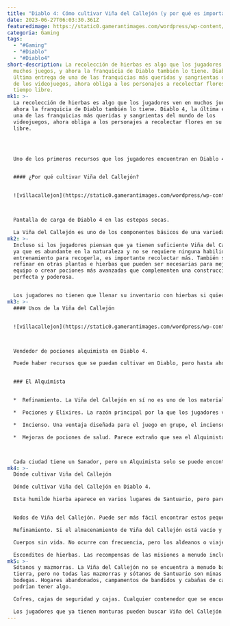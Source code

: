 ```yaml
---
title: "Diablo 4: Cómo cultivar Viña del Callejón (y por qué es importante)"
date: 2023-06-27T06:03:30.361Z
featuredimage: https://static0.gamerantimages.com/wordpress/wp-content/uploads/2023/06/title-image-how-to-farm-gallowvine-and-why-diablo-4.jpg?q=50&fit=contain&w=1140&h=&dpr=1.5
categoria: Gaming
tags:
  - "#Gaming"
  - "#Diablo"
  - "#Diablo4"
short-description: La recolección de hierbas es algo que los jugadores ven en
  muchos juegos, y ahora la franquicia de Diablo también lo tiene. Diablo 4, la
  última entrega de una de las franquicias más queridas y sangrientas del mundo
  de los videojuegos, ahora obliga a los personajes a recolectar flores en su
  tiempo libre.
mk1: >-
  La recolección de hierbas es algo que los jugadores ven en muchos juegos, y
  ahora la franquicia de Diablo también lo tiene. Diablo 4, la última entrega de
  una de las franquicias más queridas y sangrientas del mundo de los
  videojuegos, ahora obliga a los personajes a recolectar flores en su tiempo
  libre.




  Uno de los primeros recursos que los jugadores encuentran en Diablo 4 es la Viña del Callejón, y hay una razón por la cual es tan abundante. Sin embargo, no es parte de un poder de herboristería, una profesión de jardinería o una habilidad de cocina que los jugadores tengan que aprender de un instructor y moler utilizando ciertos materiales o ingredientes. Los jugadores deben tomarse un tiempo extra de su ocupada agenda de matar monstruos y encontrar esta hierba común, que se puede usar en su forma cruda o refinar para otros usos.


  #### ¿Por qué cultivar Viña del Callejón?


  ![villacallejon](https://static0.gamerantimages.com/wordpress/wp-content/uploads/2023/06/dry-steppes-diablo-4-loading-screen.jpg?q=50&fit=crop&w=1500&dpr=1.5 "villacallejon")



  Pantalla de carga de Diablo 4 en las estepas secas.

  La Viña del Callejón es uno de los componentes básicos de una variedad de objetos en Diablo 4. En su forma cruda, se puede utilizar para fabricar elixires débiles y mejoras de pociones de salud. Los elixires pueden ser opcionales, aunque se recomiendan, pero las pociones de salud son esenciales para el juego y se requiere tanto oro como Viña del Callejón para mejorarlas en los niveles inferiores.
mk2: >-
  Incluso si los jugadores piensan que ya tienen suficiente Viña del Callejón,
  ya que es abundante en la naturaleza y no se requiere ninguna habilidad o
  entrenamiento para recogerla, es importante recolectar más. También se puede
  refinar en otras plantas e hierbas que pueden ser necesarias para mejorar el
  equipo o crear pociones más avanzadas que complementen una construcción
  perfecta y poderosa.


  Los jugadores no tienen que llenar su inventario con hierbas si quieren dedicarse a la recolección en Diablo 4. Los recursos como la Viña del Callejón se mantienen en una categoría específica llamada Recursos, que se encuentra en la interfaz del personaje en la parte superior izquierda. Esencialmente, esta categoría es infinita, por lo que los jugadores pueden recoger todo lo que encuentren.
mk3: >-
  #### Usos de la Viña del Callejón


  ![villacallejon](https://static0.gamerantimages.com/wordpress/wp-content/uploads/2023/06/potion-vendor-alchemist-diablo-4.jpg?q=50&fit=crop&w=1500&dpr=1.5 "villacallejon")



  Vendedor de pociones alquimista en Diablo 4.

  Puede haber recursos que se puedan cultivar en Diablo, pero hasta ahora no se han añadido profesiones al juego, lo que significa que los jugadores deben acudir a un NPC para realizar el trabajo de artesanía. En este caso, es el Alquimista quien puede refinarlos en otro material o hacer algo más con ellos. Estos servicios cuestan oro, así como Viña del Callejón.


  ### El Alquimista


  *  Refinamiento. La Viña del Callejón en sí no es uno de los materiales utilizados para mejoras, pero se puede refinar en recursos que sí lo son. También se puede utilizar para crear otras hierbas si se necesitan ingredientes específicos para pociones o incienso.

  *  Pociones y Elixires. La razón principal por la que los jugadores visitan al Alquimista, aparte de mejorar sus pociones de salud, es que se requiere una variedad de hierbas para este proceso además de la Viña del Callejón. Sin embargo, es un ingrediente principal en casi todas ellas.

  *  Incienso. Una ventaja diseñada para el juego en grupo, el incienso se utiliza para otorgar a todos los personajes del grupo un beneficio o bonificación específica, como armadura adicional o mayor probabilidad de golpe crítico.

  *  Mejoras de pociones de salud. Parece extraño que sea el Alquimista quien haga esto en lugar del Sanador, pero así es como está diseñado el juego. Cuesta oro junto con algunos materiales específicos, incluida la Viña del Callejón, mejorar las pociones de salud.



  Cada ciudad tiene un Sanador, pero un Alquimista solo se puede encontrar en las grandes ciudades. Acumula pociones y elixires cuando esté disponible el Alquimista. Es fácil almacenar pociones y guardarlas para más tarde en la sección de Consumibles del inventario del personaje, que está reservada para cualquier objeto que se destruya o desaparezca al usarlo.
mk4: >-
  Dónde cultivar Viña del Callejón

  Dónde cultivar Viña del Callejón en Diablo 4.

  Esta humilde hierba aparece en varios lugares de Santuario, pero parece preferir llanuras templadas y laderas secas y frescas en lugar de pantanos o desiertos.


  Nodos de Viña del Callejón. Puede ser más fácil encontrar estos pequeños arbustos brillantes por la noche o en regiones llamativas donde se destacan en el fondo oscuro. Cada nodo normalmente produce dos o tres Viñas del Callejón.

  Refinamiento. Si el almacenamiento de Viña del Callejón está vacío y el jugador necesita un poco más, se puede obtener a partir de otras hierbas en el Alquimista. La Plagasombra, la Berridiente, la Venenosa, el Musgocazador y la Cañavera pueden ser refinados en Viña del Callejón.

  Cuerpos sin vida. No ocurre con frecuencia, pero los aldeanos o viajeros que han llegado a un trágico final en la naturaleza pueden llevar Viña del Callejón, que se puede saquear de sus cadáveres.

  Escondites de hierbas. Las recompensas de las misiones a menudo incluyen escondites de recursos, y muchos de ellos consisten en hierbas. Una Súplica de Ayuda, una misión secundaria que los jugadores pueden encontrar en la Mansión Rompecalor, incluye un Escondite de Hierbas como una de las recompensas.
mk5: >-
  Sótanos y mazmorras. La Viña del Callejón no se encuentra a menudo bajo
  tierra, pero no todas las mazmorras y sótanos de Santuario son minas o
  bodegas. Hogares abandonados, campamentos de bandidos y cabañas de cazadores
  podrían tener algo.

  Cofres, cajas de seguridad y cajas. Cualquier contenedor que se encuentre a lo largo del camino, desde mojones hasta cerámica, podría contener Viña del Callejón. Si el personaje ya está aventurándose, vale la pena echar un vistazo.

  Los jugadores que ya tienen monturas pueden buscar Viña del Callejón mientras galopan por el campo y saquearla a caballo. Sin embargo, aún deben detenerse por completo para hacer esto.
---
```

